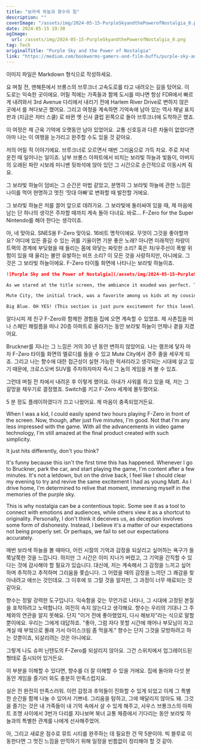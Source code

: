 ```yaml
---
title: "보라색 하늘과 향수의 힘"
description: ""
coverImage: "/assets/img/2024-05-15-PurpleSkyandthePowerofNostalgia_0.png"
date: 2024-05-15 19:38
ogImage: 
  url: /assets/img/2024-05-15-PurpleSkyandthePowerofNostalgia_0.png
tag: Tech
originalTitle: "Purple Sky and the Power of Nostalgia"
link: "https://medium.com/bookworms-gamers-and-film-buffs/purple-sky-and-the-power-of-nostalgia-07f30b677c7b"
---
```



이미지 파일은 Markdown 형식으로 작성하세요.

요 며칠 전, 맨해튼에서 브롱스의 브루크너 고속도로를 타고 내려오는 길을 탔어요. 이 도로는 익숙한 곳이에요. 어릴 적에는 가족들과 함께 도시를 떠나면 항상 FDR에서 빠르게 내려와서 3rd Avenue 다리에서 내리기 전에 Harlem River Drive로 변하지 않은 곳에서 를 쳐다보곤 했어요. 그리고 여정을 계속하면 기억속에 남아 있는 역사 채널 표지판과 (지금은 차터 스쿨) 로 바뀐 옛 신사 클럽 왼쪽으로 돌아 브루크너에 도착하곤 했죠.

이 여정은 제 근육 기억에 오랫동안 남아 있었어요. 교통 신호등과 다른 차들이 없었다면 아마 나는 이 여행을 눈가리고 완주할 수도 있을 것 같아요.



저의 어릴 적 이야기에요. 브루크너로 오르면서 매번 그리움으로 가득 차요. 주로 저녁 운전 때 일어나는 일이죠. 남부 브롱스 아파트에서 비치는 보라빛 하늘과 빛들이, 아버지의 오래된 파란 시보레 미니밴 뒷좌석에 앉아 있던 그 시간으로 순간적으로 이동시켜 줘요.

그 보라빛 하늘이 덤비는 그 순간은 마법 같았고, 분명히 그 보라빛 하늘에 관한 느낌은 나이를 먹어 현명하고 멋진 ‘잣대 아빠’로 변화할 때 발전할 거에요.

그 보라빛 하늘은 저를 끌어 앞으로 데려가요. 그 보라빛에 둘러싸여 있을 때, 제 마음에 남는 단 하나의 생각은 주차할 때까지 계속 돌아 다녀요. 
바로... F-Zero for the Super Nintendo를 해야 한다는 생각이죠.

아, 네 맞아요. SNES용 F-Zero 맞아요. 16비트 명작이에요. 무엇이 그것을 좋아할까요? 어디에 있든 즐길 수 있는 귀를 기울이면 기분 좋은 노래? 아니면 미래적인 차량이 트랙의 경계에 부딪혔을 때 들리는 몸에 와닿는 짜릿한 소리? 혹은 차/우주선이 폭발 위험이 있을 때 울리는 불안 유발하는 비프 소리? 이 모든 것을 사랑하지만, 아니에요. 그것은 그 보라빛 하늘이에요. F-Zero 타이틀 화면에 나타나는 보라빛 하늘이죠.



```markdown
![Purple Sky and the Power of Nostalgia](/assets/img/2024-05-15-PurpleSkyandthePowerofNostalgia_1.png)

As we stared at the title screen, the ambiance it exuded was perfect. The music, the lights, the colors - all came together when we pressed start, transporting us into a Blade Runner-esque world.

Mute City, the initial track, was a favorite among us kids at my cousin's place. We'd take turns with the controller, each trying to navigate the map for a few minutes. Like strategizing in the war room from Dr. Strangelove, we'd huddle and share theories and tips on mastering Mute City to progress to Big Blue, where we could jam out to one of the greatest 16-bit tunes.

Big Blue. OH YES! (This section is just pure excitement for this level, but hey, who can blame me?)
```



알다시피 제 친구 F-Zero와 함께한 경험을 집에 오면 계속할 수 있었죠. 제 사촌집을 떠나 스페인 해럴름을 떠나 20층 아파트로 올라가는 동안 보라빛 하늘이 언제나 곁을 지켰어요.

Bruckner를 지나는 그 느낌은 거의 30 년 동안 변하지 않았어요. 나는 램프에 닿자 마자 F-Zero 타이틀 화면의 멜로디를 들을 수 있고 Mute City에서 경주 줄을 세우게 되죠.  그리고 나는 향수에 대한 접근성이 실현 가능한 럭셔리라고 생각되는 시대에 살고 있기 때문에, 크로스오버 SUV를 주차하자마자 즉시 그 놈의 게임을 켜 볼 수 있죠.

그런데 며칠 전 차에서 내려온 후 이렇게 했어요. 아내가 샤워를 하고 있을 때, 저는 그 갈망을 채우기로 결정했죠. Switch를 키고 F-Zero 세계에 몰두했어요.

5 분 정도 플레이하였다가 끄고 나왔어요. 제 마음이 충족되었거든요.



When I was a kid, I could easily spend two hours playing F-Zero in front of the screen. Now, though, after just five minutes, I'm good. Not that I'm any less impressed with the game. With all the advancements in video game technology, I'm still amazed at the final product created with such simplicity.

It just hits differently, don't you think?

It's funny because this isn't the first time this has happened. Whenever I go to Bruckner, park the car, and start playing the game, I'm content after a few minutes. It's not a letdown, but on the drive back, I feel like I should clear my evening to try and revive the same excitement I had as young Matt. As I drive home, I'm determined to relive that moment, immersing myself in the memories of the purple sky.

This is why nostalgia can be a contentious topic. Some see it as a tool to connect with emotions and audiences, while others view it as a shortcut to originality. Personally, I don't think it deceives us, as deception involves some form of dishonesty. Instead, I believe it's a matter of our expectations not being properly set. Or perhaps, we fail to set our expectations accurately.



매번 보라색 하늘을 볼 때마다, 어린 시절의 기억과 감정을 되살리고 싶어하는 욕구가 들쭉날쭉한 것을 느낍니다. 하지만 그 시간은 이미 지나가 버렸고, 그 기억을 간직할 수 있다는 것에 감사해야 할 필요가 있습니다. 대신에, 저는 계속해서 그 감정을 느끼고 싶어하며 추적하고 추적하며 그리움을 쫓습니다. 그 어렸을 때의 감정을 느끼던 그 쾌감을 찾아내려고 애쓰는 것인데요. 그 이후에 또 그럴 것을 알지만, 그 과정이 너무 매료되는 것 같아요.

향수는 정말 강력한 도구입니다. 익숙함을 갖는 무언가로 나타나, 그 시대에 고정된 본질을 포착하려고 노력합니다. 여전히 속지 않는다고 생각해요. 향수는 우리의 기대나 그 주체와의 연관을 알지 못해요. 단지 "이거 전에 좋아했었지, 다시 해보자"라는 식으로 말할 뿐이에요. 우리는 그에게 대답하죠. "좋아, 그럼 자다 못할 시간에 깨어나 부모님이 자고 계실 때 부엌으로 몰래 가서 아이스크림 좀 먹을게." 향수는 단지 그것을 모방하려고 하는 것뿐이죠, 되살리려는 것은 아니에요.

그렇게 나도 슈퍼 닌텐도의 F-Zero를 되살리지 않아요. 그건 스위치에서 업그레이드된 형태로 출시되어 있거든요.

이 부분을 이해할 수 있다면, 향수를 더 잘 이해할 수 있을 거에요. 집에 돌아와 다섯 분 동안 게임을 즐기러 와도 충분히 만족스럽지요.



실은 전 완전히 만족스러워. 이런 감정과 추억들이 진화할 수 있게 되었고 이제 그 특별한 순간을 함께 나눌 수 있어서 기쁘네. 그리움을 탐하고, 그에 매달리지 않아도 돼. 그것을 즐기는 것은 내 가족들이 내 기억 속에서 살 수 있게 해주고, 사우스 브롱크스의 아파트 조명 사이에서 3번가 다리를 지나보며 북너 교통 체증에서 기다리는 동안 보라빛 하늘과의 특별한 관계를 나에게 선사해주었어.

아, 그리고 새로운 점수로 뮤트 시티를 완주하는 데 필요한 건 딱 5분이야. 빅 블루로 이동한다면 그 멋진 느낌을 만끽하기 위해 일정을 빈틈없이 정리해야 할 것 같아.